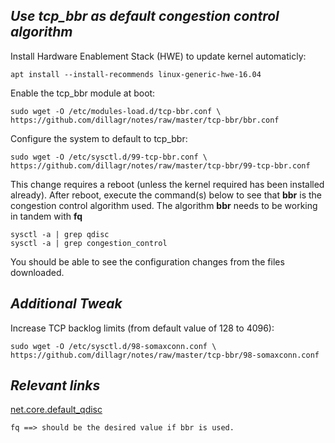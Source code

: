## _Use tcp_bbr as default congestion control algorithm_

Install Hardware Enablement Stack (HWE) to update kernel automaticly:

   ```
   apt install --install-recommends linux-generic-hwe-16.04
   ```

Enable the tcp_bbr module at boot:

   ```
   sudo wget -O /etc/modules-load.d/tcp-bbr.conf \
   https://github.com/dillagr/notes/raw/master/tcp-bbr/bbr.conf
   ```

Configure the system to default to tcp_bbr:

   ```
   sudo wget -O /etc/sysctl.d/99-tcp-bbr.conf \
   https://github.com/dillagr/notes/raw/master/tcp-bbr/99-tcp-bbr.conf
   ```

This change requires a reboot (unless the kernel required has been installed already). After reboot, execute the command(s) below to see that **bbr** is the congestion control algorithm used. The algorithm **bbr** needs to be working in tandem with **fq**

   ```
   sysctl -a | grep qdisc
   sysctl -a | grep congestion_control
   ```

You should be able to see the configuration changes from the files downloaded.


## _Additional Tweak_

Increase TCP backlog limits (from default value of 128 to 4096):

   ```
   sudo wget -O /etc/sysctl.d/98-somaxconn.conf \
   https://github.com/dillagr/notes/raw/master/tcp-bbr/98-somaxconn.conf
   ```

## _Relevant links_

[net.core.default_qdisc](https://sysctl-explorer.net/net/core/default_qdisc/)

   ```
   fq ==> should be the desired value if bbr is used.
   ```
